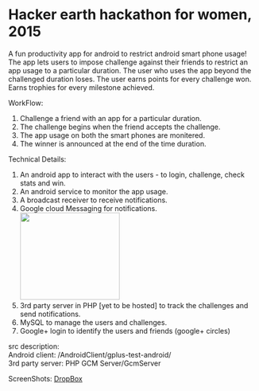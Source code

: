 # Hacker earth hackathon for women, 2015

A fun productivity app for android to restrict android smart phone usage!
The app lets users to impose challenge against their friends to restrict an app usage to a particular duration.
The user who uses the app beyond the challenged duration loses. The user earns points for every challenge won. Earns trophies for every milestone achieved.

WorkFlow:<br/>
1. Challenge a friend with an app for a particular duration.<br/>
2. The challenge begins when the friend accepts the challenge.<br/>
3. The app usage on both the smart phones are monitered.<br/>
4. The winner is announced at the end of the time duration.<br/>

Technical Details:

1. An android app to interact with the users - to login, challenge, check stats and win.
2. An android service to monitor the app usage.
3. A broadcast receiver to receive notifications.
4. Google cloud Messaging for notifications.<br/>
<img src="https://hprog99.files.wordpress.com/2015/01/gcm1.png" width="200" height="175" /><br/>
5. 3rd party server in PHP [yet to be hosted] to track the challenges and send notifications.
6. MySQL to manage the users and challenges.
6. Google+ login to identify the users and friends (google+ circles)

src description:<br/>
Android client: /AndroidClient/gplus-test-android/<br/>
3rd party server: PHP GCM Server/GcmServer<br/>

ScreenShots: <a href= "https://www.dropbox.com/sh/wzzn2djkyqkh985/AAD8ddu48GKItB1CTb2hc0jMa?dl=0">DropBox</a>

